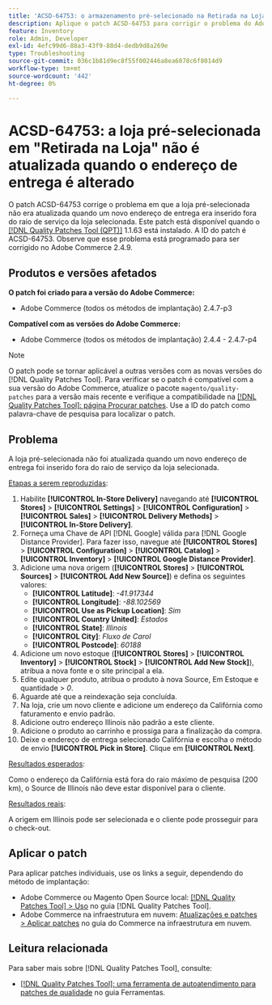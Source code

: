 ```yaml
---
title: 'ACSD-64753: o armazenamento pré-selecionado na Retirada na Loja não é atualizado quando o endereço de entrega é alterado'
description: Aplique o patch ACSD-64753 para corrigir o problema do Adobe Commerce em que a loja pré-selecionada não foi atualizada quando um novo endereço de entrega foi inserido fora do raio de serviço da loja selecionada.
feature: Inventory
role: Admin, Developer
exl-id: 4efc99d6-88a3-43f9-88d4-dedb9d8a269e
type: Troubleshooting
source-git-commit: 036c1b81d9ec8f55f002446a8ea6078c6f8014d9
workflow-type: tm+mt
source-wordcount: '442'
ht-degree: 0%

---
```


# ACSD-64753: a loja pré-selecionada em &quot;Retirada na Loja&quot; não é atualizada quando o endereço de entrega é alterado

O patch ACSD-64753 corrige o problema em que a loja pré-selecionada não era atualizada quando um novo endereço de entrega era inserido fora do raio de serviço da loja selecionada. Este patch está disponível quando o [[!DNL Quality Patches Tool (QPT)]](/help/tools/quality-patches-tool/quality-patches-tool-to-self-serve-quality-patches.md) 1.1.63 está instalado. A ID do patch é ACSD-64753. Observe que esse problema está programado para ser corrigido no Adobe Commerce 2.4.9.

## Produtos e versões afetados

**O patch foi criado para a versão do Adobe Commerce:**

* Adobe Commerce (todos os métodos de implantação) 2.4.7-p3

**Compatível com as versões do Adobe Commerce:**

* Adobe Commerce (todos os métodos de implantação) 2.4.4 - 2.4.7-p4

>[!NOTE]
>
>O patch pode se tornar aplicável a outras versões com as novas versões do [!DNL Quality Patches Tool]. Para verificar se o patch é compatível com a sua versão do Adobe Commerce, atualize o pacote `magento/quality-patches` para a versão mais recente e verifique a compatibilidade na [[!DNL Quality Patches Tool]: página Procurar patches](https://experienceleague.adobe.com/tools/commerce-quality-patches/index.html?lang=pt-BR). Use a ID do patch como palavra-chave de pesquisa para localizar o patch.

## Problema

A loja pré-selecionada não foi atualizada quando um novo endereço de entrega foi inserido fora do raio de serviço da loja selecionada.

<u>Etapas a serem reproduzidas</u>:

1. Habilite **[!UICONTROL In-Store Delivery]** navegando até **[!UICONTROL Stores]** > **[!UICONTROL Settings]** > **[!UICONTROL Configuration]** > **[!UICONTROL Sales]** > **[!UICONTROL Delivery Methods]** > **[!UICONTROL In-Store Delivery]**.
1. Forneça uma Chave de API [!DNL Google] válida para [!DNL Google Distance Provider]. Para fazer isso, navegue até **[!UICONTROL Stores]** > **[!UICONTROL Configuration]** > **[!UICONTROL Catalog]** > **[!UICONTROL Inventory]** > **[!UICONTROL Google Distance Provider]**.
1. Adicione uma nova origem (**[!UICONTROL Stores]** > **[!UICONTROL Sources]** > **[!UICONTROL Add New Source]**) e defina os seguintes valores:
   * **[!UICONTROL Latitude]**: *-41.917344*
   * **[!UICONTROL Longitude]**: *-88.102569*
   * **[!UICONTROL Use as Pickup Location]**: *Sim*
   * **[!UICONTROL Country United]**: *Estados*
   * **[!UICONTROL State]**: *Illinois*
   * **[!UICONTROL City]**: *Fluxo de Carol*
   * **[!UICONTROL Postcode]**: *60188*
1. Adicione um novo estoque (**[!UICONTROL Stores]** > **[!UICONTROL Inventory]** > **[!UICONTROL Stock]** > **[!UICONTROL Add New Stock]**), atribua a nova fonte e o site principal a ela.
1. Edite qualquer produto, atribua o produto à nova Source, Em Estoque e quantidade > *0*.
1. Aguarde até que a reindexação seja concluída.
1. Na loja, crie um novo cliente e adicione um endereço da Califórnia como faturamento e envio padrão.
1. Adicione outro endereço Illinois não padrão a este cliente.
1. Adicione o produto ao carrinho e prossiga para a finalização da compra.
1. Deixe o endereço de entrega selecionado Califórnia e escolha o método de envio **[!UICONTROL Pick in Store]**. Clique em **[!UICONTROL Next]**.

<u>Resultados esperados</u>:

Como o endereço da Califórnia está fora do raio máximo de pesquisa (200 km), o Source de Illinois não deve estar disponível para o cliente.

<u>Resultados reais</u>:

A origem em Illinois pode ser selecionada e o cliente pode prosseguir para o check-out.

## Aplicar o patch

Para aplicar patches individuais, use os links a seguir, dependendo do método de implantação:

* Adobe Commerce ou Magento Open Source local: [[!DNL Quality Patches Tool] > Uso](/help/tools/quality-patches-tool/usage.md) no guia [!DNL Quality Patches Tool].
* Adobe Commerce na infraestrutura em nuvem: [Atualizações e patches > Aplicar patches](https://experienceleague.adobe.com/docs/commerce-cloud-service/user-guide/develop/upgrade/apply-patches.html?lang=pt-BR) no guia do Commerce na infraestrutura em nuvem.

## Leitura relacionada

Para saber mais sobre [!DNL Quality Patches Tool], consulte:

* [[!DNL Quality Patches Tool]: uma ferramenta de autoatendimento para patches de qualidade](/help/tools/quality-patches-tool/quality-patches-tool-to-self-serve-quality-patches.md) no guia Ferramentas.
